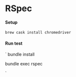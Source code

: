 # RSpec

#### Setup
`
brew cask install chromedriver
`

#### Run test
`
bundle install

bundle exec rspec

`
